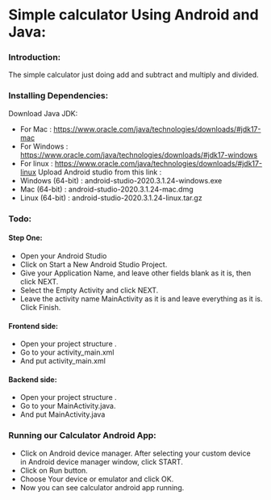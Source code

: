 # Simple calculator Using Android and Java:
 
### Introduction:
The simple  calculator just doing add and subtract and multiply and divided.

### Installing Dependencies:
Download Java JDK:
- For Mac : https://www.oracle.com/java/technologies/downloads/#jdk17-mac
- For Windows : https://www.oracle.com/java/technologies/downloads/#jdk17-windows
- For linux : https://www.oracle.com/java/technologies/downloads/#jdk17-linux
 Upload Android studio from this link :
- Windows (64-bit) :  android-studio-2020.3.1.24-windows.exe
- Mac (64-bit) : android-studio-2020.3.1.24-mac.dmg
- Linux (64-bit) :  android-studio-2020.3.1.24-linux.tar.gz

### Todo:
#### Step One:
* Open your Android Studio
* Click on Start a New Android Studio Project.
* Give your Application Name, and leave other fields blank as it is, then click NEXT.
* Select the Empty Activity and click NEXT.
* Leave the activity name MainActivity as it is and leave everything as it is. Click Finish.

#### Frontend side:
* Open your project structure .
* Go to your activity_main.xml
* And put activity_main.xml

#### Backend side:

* Open your project structure .
* Go to your MainActivity.java.
* And put  MainActivity.java

### Running our Calculator Android App:
* Click on Android device manager. After selecting your custom device in Android device manager window, click START.
* Click on Run button.
* Choose Your device or emulator and click OK.
* Now you can see calculator android app running.
